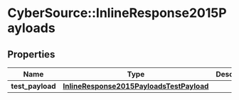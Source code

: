 # CyberSource::InlineResponse2015Payloads

## Properties
Name | Type | Description | Notes
------------ | ------------- | ------------- | -------------
**test_payload** | [**InlineResponse2015PayloadsTestPayload**](InlineResponse2015PayloadsTestPayload.md) |  | [optional] 


